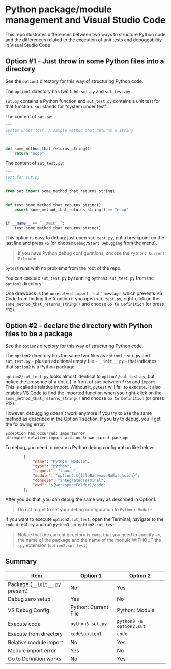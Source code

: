 # Python package/module management and Visual Studio Code

This repo illustrates differences between two ways to structure Python code and the differences related to the execution of unit tests and debuggability in Visual Studio Code

## Option #1 - Just throw in some Python files into a directory

See the `option1` directory for this way of structuring Python code.

The `option1` directory has two files: `sut.py` and `sut_test.py`

`sut.py` contains a Python function and `sut_test.py` contains a unit test for that function. `sut` stands for "system under test".

The content of `sut.py`:

```python
"""
System under test. A sample method that returns a string
"""


def some_method_that_returns_string():
    return "noop"

```

The content of `sut_test.py`:

```python
"""
Test for sut.py
"""

from sut import some_method_that_returns_string1


def test_some_method_that_returns_string():
    assert some_method_that_returns_string() == "noop"


if __name__ == "__main__":
    test_some_method_that_returns_string()

```

This option is easy to debug: just open `sut_test.py`, put a breakpoint on the last line and press `F5` (or choose `Debug/Start Debugging` from the menu).

> If you have Python debug configurations, choose the `Python: Current File` one.

`pytest` runs with no problems from the root of the repo.

You can execute `sut_test.py` by running `python3 sut_test.py` from the `option1` directory.

One drawback is the `unresolved import 'sut' message`, which prevents VS Code from finding the function if you open `sut_test.py`, right-click on the `some_method_that_returns_string()` and choose `Go to Definition` (or press F12).

## Option #2 - declare the directory with Python files to be a package

See the `option2` directory for this way of structuring Python code.

The `option2` directory has the same two files as `option1` - `sut.py` and `sut_test.py` - plus an additional empty file - `__init__.py` - that indicates that `option2` is a Python package.

`option2/sut_test.py` looks almost identical to `option1/sut_test.py`, but notice the presence of a dot (`.`) in front of `sut` between `from` and `import`. This is called a relative import. Without it, `pytest` will fail to execute. It also enables VS Code to find the imported function when you right-click on the `some_method_that_returns_string()` and choose `Go to Definition` (or press F12).

However, debugging doesn't work anymore if you try to use the same method as described in the Option 1 section. If you try to debug, you'll get the following error:

```text
Exception has occurred: ImportError
attempted relative import with no known parent package
```

To debug, you need to create a Python debug configuration like below:

```json
        {
            "name": "Python: Module",
            "type": "python",
            "request": "launch",
            "module": "option2.${fileBasenameNoExtension}",
            "console": "integratedTerminal",
            "cwd": "${workspaceFolder}/code"
        },

```

After you do that, you can debug the same way as described in Option1.

> Do not forget to set your debug configuration to `Python: Module`

If you want to execute `option2.sut_test`, open the Terminal, navigate to the `code` directory and run `python3 -m option2.sut_test`

> Notice that the current directory is `code`, that you need to specify `-m`, the name of the package and the name of the module WITHOUT the `.py` extension (`option2.sut_test`)

## Summary

Item | Option 1 | Option 2
---------|----------|---------
Package (`__init__.py` present) | No | Yes
Debug zero setup | Yes | No
VS Debug Config | Python: Current File | Python: Module
Execute code | `python3 sut.py` | `python3 -m option2.sut`
Execute from directory | `code\option1`| `code`
Relative module import | No | Yes
Module import error | Yes | No
Go to Definition works | No | Yes
